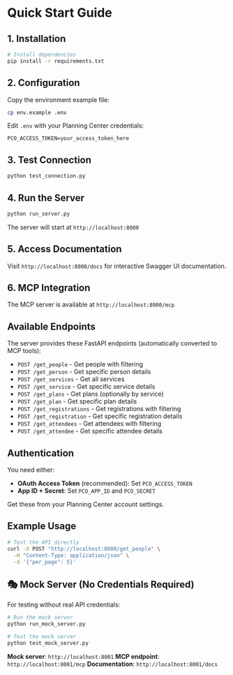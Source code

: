 # Quick Start Guide

## 1. Installation

```bash
# Install dependencies
pip install -r requirements.txt
```

## 2. Configuration

Copy the environment example file:
```bash
cp env.example .env
```

Edit `.env` with your Planning Center credentials:
```env
PCO_ACCESS_TOKEN=your_access_token_here
```

## 3. Test Connection

```bash
python test_connection.py
```

## 4. Run the Server

```bash
python run_server.py
```

The server will start at `http://localhost:8000`

## 5. Access Documentation

Visit `http://localhost:8000/docs` for interactive Swagger UI documentation.

## 6. MCP Integration

The MCP server is available at `http://localhost:8000/mcp`

## Available Endpoints

The server provides these FastAPI endpoints (automatically converted to MCP tools):

- `POST /get_people` - Get people with filtering
- `POST /get_person` - Get specific person details
- `POST /get_services` - Get all services
- `POST /get_service` - Get specific service details
- `POST /get_plans` - Get plans (optionally by service)
- `POST /get_plan` - Get specific plan details
- `POST /get_registrations` - Get registrations with filtering
- `POST /get_registration` - Get specific registration details
- `POST /get_attendees` - Get attendees with filtering
- `POST /get_attendee` - Get specific attendee details

## Authentication

You need either:
- **OAuth Access Token** (recommended): Set `PCO_ACCESS_TOKEN`
- **App ID + Secret**: Set `PCO_APP_ID` and `PCO_SECRET`

Get these from your Planning Center account settings.

## Example Usage

```bash
# Test the API directly
curl -X POST "http://localhost:8000/get_people" \
  -H "Content-Type: application/json" \
  -d '{"per_page": 5}'
```

## 🎭 Mock Server (No Credentials Required)

For testing without real API credentials:

```bash
# Run the mock server
python run_mock_server.py

# Test the mock server
python test_mock_server.py
```

**Mock server**: `http://localhost:8001`
**MCP endpoint**: `http://localhost:8001/mcp`
**Documentation**: `http://localhost:8001/docs`

